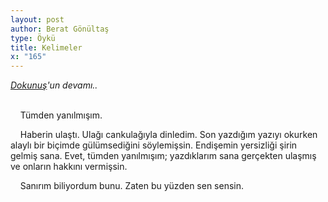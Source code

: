 ```yaml
---
layout: post
author: Berat Gönültaş
type: Öykü
title: Kelimeler
x: "165"
---
```



_<a href="http://www.ceriha.com/2018/09/18/dokunus.html" target="_blank">Dokunuş</a>'un devamı.._


<br/>
&nbsp;&nbsp;&nbsp;&nbsp;Tümden yanılmışım.

&nbsp;&nbsp;&nbsp;&nbsp;Haberin ulaştı. Ulağı cankulağıyla dinledim. Son yazdığım yazıyı okurken alaylı bir biçimde gülümsediğini söylemişsin. Endişemin yersizliği şirin gelmiş sana. Evet, tümden yanılmışım; yazdıklarım sana gerçekten ulaşmış ve onların hakkını vermişsin.

&nbsp;&nbsp;&nbsp;&nbsp;Sanırım biliyordum bunu. Zaten bu yüzden sen sensin.
